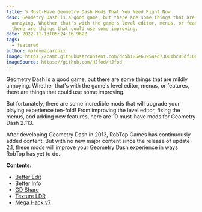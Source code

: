 ```yaml
---
title: 5 Must-Have Geometry Dash Mods That You Need Right Now
desc: Geometry Dash is a good game, but there are some things that are mildly
  annoying. Whether that's with the game's level editor, menus, or features,
  there are things that could use some improving.
date: 2022-11-13T05:24:16.962Z
tags:
  - featured
author: moldymacaronix
image: https://camo.githubusercontent.com/dc5b185e63954ed73001bc85df168e3f62164302ed4ae440aae1322371e63549/68747470733a2f2f6d656469612e646973636f72646170702e6e65742f6174746163686d656e74732f3832323531373336303730363435333535342f3833323730353837333034313934383734332f756e6b6e6f776e2e706e673f77696474683d31323435266865696768743d373031
imageSource: https://github.com/HJfod/HJfod
---
```

Geometry Dash is a good game, but there are some things that are mildly annoying. Whether that's with the game's level editor, menus, or features, there are things that could use some improving.

But fortunately, there are some incredible mods that will upgrade your playing experience ten-fold! From improving the level editor, fixing the menus, and adding new features, here are 10 must-have mods for Geometry Dash 2.113.

After developing Geometry Dash in 2013, RobTop Games has continuously added content. But with no new major content since the release of update 2.1, these mods will improve your Geometry Dash experience in ways RobTop has yet to do.

**Contents:**

* [Better Edit]()
* [Better Info]()
* [GD Share]()
* [Texture LDR]()
* [Mega Hack v7]()